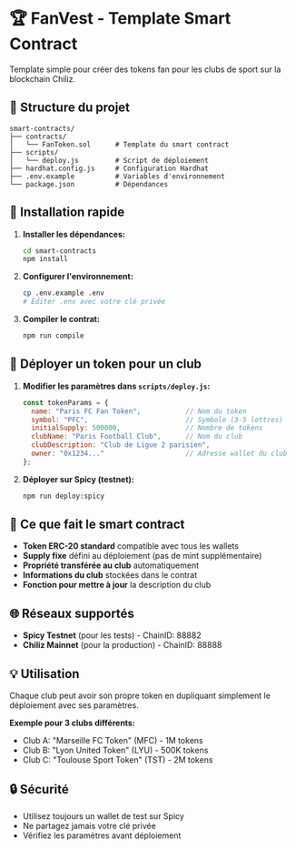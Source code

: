 # 🏆 FanVest - Template Smart Contract

Template simple pour créer des tokens fan pour les clubs de sport sur la blockchain Chiliz.

## 📁 Structure du projet

```
smart-contracts/
├── contracts/
│   └── FanToken.sol      # Template du smart contract
├── scripts/
│   └── deploy.js         # Script de déploiement
├── hardhat.config.js     # Configuration Hardhat
├── .env.example          # Variables d'environnement
└── package.json          # Dépendances
```

## 🚀 Installation rapide

1. **Installer les dépendances:**
   ```bash
   cd smart-contracts
   npm install
   ```

2. **Configurer l'environnement:**
   ```bash
   cp .env.example .env
   # Éditer .env avec votre clé privée
   ```

3. **Compiler le contrat:**
   ```bash
   npm run compile
   ```

## 🎯 Déployer un token pour un club

1. **Modifier les paramètres dans `scripts/deploy.js`:**
   ```javascript
   const tokenParams = {
     name: "Paris FC Fan Token",           // Nom du token
     symbol: "PFC",                        // Symbole (3-5 lettres)
     initialSupply: 500000,                // Nombre de tokens
     clubName: "Paris Football Club",      // Nom du club
     clubDescription: "Club de Ligue 2 parisien",
     owner: "0x1234..."                    // Adresse wallet du club
   };
   ```

2. **Déployer sur Spicy (testnet):**
   ```bash
   npm run deploy:spicy
   ```

## 🔧 Ce que fait le smart contract

- **Token ERC-20 standard** compatible avec tous les wallets
- **Supply fixe** défini au déploiement (pas de mint supplémentaire)
- **Propriété transférée au club** automatiquement
- **Informations du club** stockées dans le contrat
- **Fonction pour mettre à jour** la description du club

## 🌐 Réseaux supportés

- **Spicy Testnet** (pour les tests) - ChainID: 88882
- **Chiliz Mainnet** (pour la production) - ChainID: 88888

## 💡 Utilisation

Chaque club peut avoir son propre token en dupliquant simplement le déploiement avec ses paramètres.

**Exemple pour 3 clubs différents:**
- Club A: "Marseille FC Token" (MFC) - 1M tokens
- Club B: "Lyon United Token" (LYU) - 500K tokens  
- Club C: "Toulouse Sport Token" (TST) - 2M tokens

## 🔒 Sécurité

- Utilisez toujours un wallet de test sur Spicy
- Ne partagez jamais votre clé privée
- Vérifiez les paramètres avant déploiement
